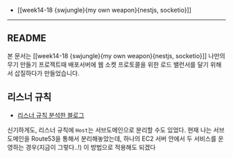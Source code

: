 - [[week14-18 {swjungle}{my own weapon}{nestjs, socketio}]]
___
## README

본 문서는 [[week14-18 {swjungle}{my own weapon}{nestjs, socketio}]] 나만의 무기 만들기 프로젝트때 배포서버에 웹 소켓 프로토콜을 위한 로드 밸런서를 달기 위해서 삽질하다가 만들었습니다.

## 리스너 규칙

- [리스너 규칙 분석한 블로그](https://isn-t.tistory.com/35)

신기하게도, 리스너 규칙에 `Host`는 서브도메인으로 분리할 수도 있었다. 현재 나는 서브도메인을 Route53을 통해서 분리해놓았는데, 하나의 EC2 서버 안에서 두 서비스를 운영하는 경우(지금이 그렇다..!) 이 방법으로 적용해도 되겠다
